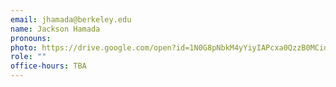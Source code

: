 ```yaml
---
email: jhamada@berkeley.edu
name: Jackson Hamada
pronouns: 
photo: https://drive.google.com/open?id=1N0G8pNbkM4yYiyIAPcxa0QzzB0MCidt5
role: ""
office-hours: TBA
---
```

